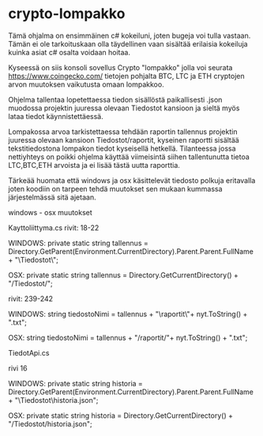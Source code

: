 # crypto-lompakko



Tämä ohjalma on ensimmäinen c# kokeiluni, joten bugeja voi tulla vastaan. 
Tämän ei ole tarkoituskaan olla täydellinen vaan sisältää erilaisia kokeiluja kuinka asiat c# osalta voidaan hoitaa.

Kyseessä on siis konsoli sovellus Crypto "lompakko" jolla voi seurata https://www.coingecko.com/ tietojen pohjalta BTC, LTC ja ETH cryptojen arvon muutoksen vaikutusta omaan lompakkoo.

Ohjelma tallentaa lopetettaessa tiedon sisällöstä paikallisesti .json muodossa projektin juuressa olevaan Tiedostot kansioon ja sieltä myös lataa tiedot käynnistettäessä.

Lompakossa arvoa tarkistettaessa tehdään raportin tallennus projektin juuressa olevaan kansioon Tiedostot/raportit, kyseinen raportti sisältää tekstitiedostona lompakon tiedot kyseisellä hetkellä. 
Tilanteessa jossa nettiyhteys on poikki ohjelma käyttää viimeisintä siihen tallentunutta tietoa LTC,BTC,ETH arvoista ja ei lisää tästä uutta raporttia. 

Tärkeää huomata että windows ja osx käsittelevät tiedosto polkuja eritavalla joten koodiin on tarpeen tehdä muutokset sen mukaan kummassa järjestelmässä sitä ajetaan.

windows - osx muutokset

Kayttoliittyma.cs
rivit: 18-22

WINDOWS: 
private static string tallennus = Directory.GetParent(Environment.CurrentDirectory).Parent.Parent.FullName + "\\Tiedostot\\";

OSX:
private static string tallennus = Directory.GetCurrentDirectory() + "/Tiedostot/";

rivit: 239-242

WINDOWS:
string tiedostoNimi = tallennus + "\\raportit\\"+ nyt.ToString() + ".txt";

OSX:
string tiedostoNimi = tallennus + "/raportit/"+ nyt.ToString() + ".txt";

TiedotApi.cs

rivi 16 

WINDOWS:
private static string historia = Directory.GetParent(Environment.CurrentDirectory).Parent.Parent.FullName + "\\Tiedostot\\historia.json";

OSX:
private static string historia = Directory.GetCurrentDirectory() + "/Tiedostot/historia.json";
